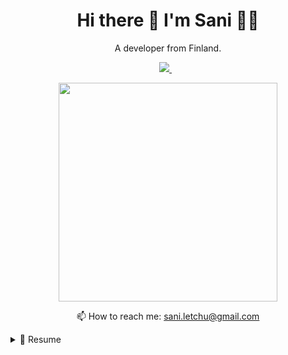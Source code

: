 <h1 align='center'>
  Hi there 👋 I'm Sani 👨‍💻
</h1>

<p align='center'>
  A developer from Finland.
</p>

<p align='center'>
  <a href="https://www.linkedin.com/in/sani-letchu-a90a00179/">
    <img src="https://img.shields.io/badge/linkedin-%230077B5.svg?&style=for-the-badge&logo=linkedin&logoColor=white" />
  </a>&nbsp;&nbsp;
</p>

<p align='center'>
  <a href="#"><img src="https://github-readme-stats.vercel.app/api?username=saniletchu&show_icons=true&count_private=true&theme=dark" width="350"></a>
</p>

<p align='center'>
  📫 How to reach me: <a href='mailto:sani.letchu@gmail.com'>sani.letchu@gmail.com</a>
</p>

<details>
  <summary>📃 Resume</summary>


## Education

- 📖 **Master's in Software and Service Engineering**\
📆 2022 - moment\
📍 **Aalto University** - Espoo, Finland

- 📖 **Bachelor's in Chemical engineering**\
📆 2018 - 2023\
📍 **Aalto University** - Espoo, Finland

## Experience

<img align="right" src="https://img.shields.io/badge/Microsoft_Teams-6264A7?logo=microsoft-teams&logoColor=white" />
<img align="right" src="https://img.shields.io/badge/confluence-%23172BF4.svg?logo=confluence&logoColor=white" />
<img align="right" src="https://img.shields.io/badge/Jira-0052CC?logo=Jira&logoColor=white" />
<img align="right" src="https://camo.githubusercontent.com/db433458f890fa1efe84373e481d4cc6722adf4f8d58b54a449080dd4045c327/68747470733a2f2f696d672e736869656c64732e696f2f62616467652f546573745261696c2d3635433137392e7376673f7374796c653d666f722d7468652d6261646765266c6f676f3d546573745261696c266c6f676f436f6c6f723d7768697465" />

- 👨‍💻 **Consultant/System tester**\
📆 2023 - moment\
📍 **Accenture** - Helsinki, Finland

<img align="right" src="https://img.shields.io/badge/Slack-4A154B?logo=slack&logoColor=white" />
<img align="right" src="https://img.shields.io/badge/Trello-0052CC?logo=trello&logoColor=white" />
<img align="right" src="https://img.shields.io/badge/firebase-ffca28?logo=firebase&logoColor=black" />
<img align="right" src="https://img.shields.io/badge/React_Native-20232A?logo=react&logoColor=61DAFB" />
<img align="right" src="https://img.shields.io/badge/TypeScript-007ACC?logo=typescript&logoColor=white" />


- 👨‍💻 **Mobile Developer**\
📆 2022 - 2023\
📍 **Komu Homes** - Espoo, Finland

## Skills

<img align="right" src="https://img.shields.io/badge/C-A8B9CC?logo=c&logoColor=white" />
<img align="right" src="https://img.shields.io/badge/Python-3776AB?logo=python&logoColor=white" />
<img align="right" src="https://img.shields.io/badge/C++-00599C?logo=c%2B%2B&logoColor=white" />
<img align="right" src="https://img.shields.io/badge/JavaScript-323330?logo=javascript&logoColor=F7DF1E" />
<img align="right" src="https://img.shields.io/badge/TypeScript-007ACC?logo=typescript&logoColor=white" />

**Programming**

<img align="right" src="https://img.shields.io/badge/Linux-FCC624?logo=linux&logoColor=black" />
<img align="right" src="https://img.shields.io/badge/mac%20os-000000?logo=apple&logoColor=white" />
<img align="right" src="https://img.shields.io/badge/Windows-0078D6?logo=windows&logoColor=white" />

**Operating Systems**

</details>
